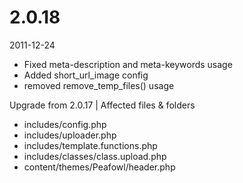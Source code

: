 # 2.0.18

2011-12-24

- Fixed meta-description and meta-keywords usage
- Added short_url_image config
- removed remove_temp_files() usage

Upgrade from 2.0.17 | Affected files & folders
- includes/config.php
- includes/uploader.php
- includes/template.functions.php
- includes/classes/class.upload.php
- content/themes/Peafowl/header.php